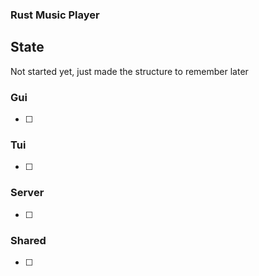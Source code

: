 ### Rust Music Player

## State
Not started yet, just made the structure to remember later

### Gui
- [ ]

### Tui
- [ ]

### Server
- [ ]

### Shared
- [ ]
